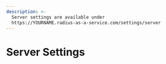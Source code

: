 ```yaml
---
description: >-
  Server settings are available under
  https://YOURNAME.radius-as-a-service.com/settings/server
---
```


# Server Settings

